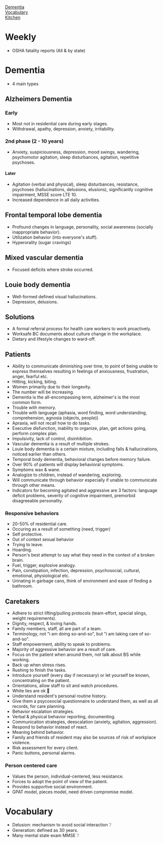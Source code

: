 [Dementia](#dementia)<br/>
[Vocabulary](#vocabulary)<br/>
[Kitchen](#kitchen)<br/>

# Weekly
- OSHA fatality reports (All & by state)


# Dementia
- 4 main types
## Alzheimers Dementia
### Early
- Most not in residential care during early stages.
- Withdrawal, apathy, depression, anxiety, irritability.
### 2nd phase (2 - 10 years)
- Anxiety, suspiciousness, depression, mood swings, wandering, psychomotor agitation, sleep disturbances, agitation, repetitive psychoses.
#### Later
- Agitation (verbal and physical), sleep disturbances, resistance, psychoses (hallucinations, delusions, elusions), significantly cognitive impairment, MSSE score LTE 10. 
- Increased dependence in all daily activities.
## Frontal temporal lobe dementia
- Profound changes in language, personality, social awareness (socially inappropriate behavior).
- Utilization behavior (into everyone's stuff).
- Hyperorality (sugar cravings)
## Mixed vascular dementia
- Focused deficits where stroke occurred.
## Louie body dementia
- Well-formed defined visual hallucinations.
- Depression, delusions.

## Solutions
- A formal referral process for health care workers to work proactively.
- Worksafe BC documents about culture change in the workplace.
- Dietary and lifestyle changes to ward-off.

## Patients
- Ability to communicate diminishing over time, to point of being unable to express themselves resulting in feelings of anxiousness, frustration, anger, fearful etc.
- Hitting, kicking, biting.
- Women primarily due to their longevity.
- The number will be increasing.
- Dementia is the all-encompassing term, alzheimer's is the most common form.
- Trouble with memory.
- Trouble with language (aphasia, word finding, word understanding, comprehension, agnosia (objects, people))
- Apraxia, will not recall how to do tasks.
- Executive disfunction, inability to organize, plan, get actions going, perform complex plan.
- Impulsivity, lack of control, disinhibition.
- Vascular dementia is a result of multiple strokes.
- Louie body dementia is a certain mixture, including falls & hallucinations, noticed earlier than others.
- Temporal body dementia, behavioral changes before memory failure.
- Over 90% of patients will display behavioral symptoms.
- Symptoms wax & wane.
- Analogize to children, instead of wandering, exploring.
- Will communicate through behavior especially if unable to communicate through other means.
- Indicators for becoming agitated and aggressive are 3 factors: language deficit problems, severity of cognitive impairment, premorbid disagreeable personality.

### Responsive behaviors
- 20-50% of residential care.
- Occuring as a result of something (need, trigger)
- Self protective.
- Out of context sexual behavior
- Trying to leave.
- Hoarding.
- Person's best attempt to say what they need in the context of a broken brain.
- Fuel, trigger, explosive analogy.
- Pain, constipation, infection, depression, psychosocial, cultural, emotional, physiological etc.
- Urinating in garbage cans, think of environment and ease of finding a bathroom.


## Caretakers
- Adhere to strict lifting/pulling protocols (team-effort, special slings, weight requirements).
- Dignity, respect, & loving hands.
- Family members, staff, all are part of a team.
- Terminology, not "i am doing so-and-so", but "i am taking care of so-and-so".
- Staff empowerment, ability to speak to problems.
- Majority of aggressive behavior are a result of care.
- Focus on the patient when around them, not talk about BS while working.
- Back up when stress rises.
- Rushing to finish the tasks.
- Introduce yourself (every day if necessary) or let yourself be known, concentrating on the patient.
- Orientations, allow staff to sit and watch procedures.
- White lies are ok 🤔
- Understand resident's personal routine history.
- Give them a psycosocial questionnaire to understand them, as well as all records, for care planning.
- Behavior escalation strategies.
- Verbal & physical behavior reporting, documenting.
- Communication strategies, deescalation (anxiety, agitation, aggression).
- Respond to behavior instead of react.
- Meaning behind behavior.
- Family and friends of resident may also be sources of risk of workplace violence.
- Risk assessment for every client.
- Panic buttons, personal alarms.

### Person centered care
- Values the person, individual-centered, less resistance.
- Forces to adopt the point of view of the patient.
- Provides supportive social environment.
- GPAT model, pieces model, need driven compromise model.

# Vocabulary

- Delusion: mechanism to avoid social interaction ❔
- Generation: defined as 30 years.
- Many mental state exam MMSE ❔